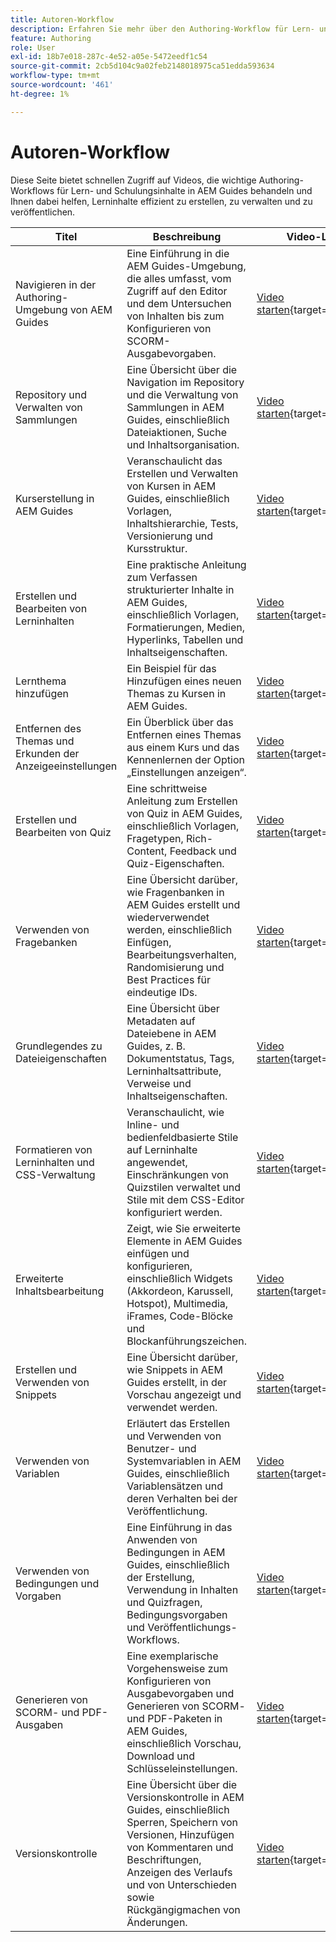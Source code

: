 ```yaml
---
title: Autoren-Workflow
description: Erfahren Sie mehr über den Authoring-Workflow für Lern- und Schulungsinhalte in Experience Manager Guides.
feature: Authoring
role: User
exl-id: 18b7e018-287c-4e52-a05e-5472eedf1c54
source-git-commit: 2cb5d104c9a02feb2148018975ca51edda593634
workflow-type: tm+mt
source-wordcount: '461'
ht-degree: 1%

---
```


# Autoren-Workflow

Diese Seite bietet schnellen Zugriff auf Videos, die wichtige Authoring-Workflows für Lern- und Schulungsinhalte in AEM Guides behandeln und Ihnen dabei helfen, Lerninhalte effizient zu erstellen, zu verwalten und zu veröffentlichen.

| Titel | Beschreibung | Video-Link |
|-------|-------------|------------|
| Navigieren in der Authoring-Umgebung von AEM Guides | Eine Einführung in die AEM Guides-Umgebung, die alles umfasst, vom Zugriff auf den Editor und dem Untersuchen von Inhalten bis zum Konfigurieren von SCORM-Ausgabevorgaben. | [Video starten](https://video.tv.adobe.com/v/3469540/aem-guides-learning-content){target="_blank"} |
| Repository und Verwalten von Sammlungen | Eine Übersicht über die Navigation im Repository und die Verwaltung von Sammlungen in AEM Guides, einschließlich Dateiaktionen, Suche und Inhaltsorganisation. | [Video starten](https://video.tv.adobe.com/v/3469539/learning-content-aem-guides){target="_blank"} |
| Kurserstellung in AEM Guides | Veranschaulicht das Erstellen und Verwalten von Kursen in AEM Guides, einschließlich Vorlagen, Inhaltshierarchie, Tests, Versionierung und Kursstruktur. | [Video starten](https://video.tv.adobe.com/v/3469537/aem-guides-learning-content){target="_blank"} |
| Erstellen und Bearbeiten von Lerninhalten | Eine praktische Anleitung zum Verfassen strukturierter Inhalte in AEM Guides, einschließlich Vorlagen, Formatierungen, Medien, Hyperlinks, Tabellen und Inhaltseigenschaften. | [Video starten](https://video.tv.adobe.com/v/3469535/learning-content-aem-guides){target="_blank"} |
| Lernthema hinzufügen | Ein Beispiel für das Hinzufügen eines neuen Themas zu Kursen in AEM Guides. | [Video starten](https://video.tv.adobe.com/v/3475211/learning-content-aem-guides){target="_blank"} |
| Entfernen des Themas und Erkunden der Anzeigeeinstellungen | Ein Überblick über das Entfernen eines Themas aus einem Kurs und das Kennenlernen der Option „Einstellungen anzeigen“. | [Video starten](https://video.tv.adobe.com/v/3475210/learning-content-aem-guides){target="_blank"} |
| Erstellen und Bearbeiten von Quiz | Eine schrittweise Anleitung zum Erstellen von Quiz in AEM Guides, einschließlich Vorlagen, Fragetypen, Rich-Content, Feedback und Quiz-Eigenschaften. | [Video starten](https://video.tv.adobe.com/v/3475209/aem-guides-learning-content){target="_blank"} |
| Verwenden von Fragebanken | Eine Übersicht darüber, wie Fragenbanken in AEM Guides erstellt und wiederverwendet werden, einschließlich Einfügen, Bearbeitungsverhalten, Randomisierung und Best Practices für eindeutige IDs. | [Video starten](https://video.tv.adobe.com/v/3475212/learning-content-aem-guides){target="_blank"} |
| Grundlegendes zu Dateieigenschaften | Eine Übersicht über Metadaten auf Dateiebene in AEM Guides, z. B. Dokumentstatus, Tags, Lerninhaltsattribute, Verweise und Inhaltseigenschaften. | [Video starten](https://video.tv.adobe.com/v/3469538/learning-content-aem-guides){target="_blank"} |
| Formatieren von Lerninhalten und CSS-Verwaltung | Veranschaulicht, wie Inline- und bedienfeldbasierte Stile auf Lerninhalte angewendet, Einschränkungen von Quizstilen verwaltet und Stile mit dem CSS-Editor konfiguriert werden. | [Video starten](https://video.tv.adobe.com/v/3469533/aem-guides-learning-content){target="_blank"} |
| Erweiterte Inhaltsbearbeitung | Zeigt, wie Sie erweiterte Elemente in AEM Guides einfügen und konfigurieren, einschließlich Widgets (Akkordeon, Karussell, Hotspot), Multimedia, iFrames, Code-Blöcke und Blockanführungszeichen. | [Video starten](https://video.tv.adobe.com/v/3469531/learning-content-aem-guides){target="_blank"} |
| Erstellen und Verwenden von Snippets | Eine Übersicht darüber, wie Snippets in AEM Guides erstellt, in der Vorschau angezeigt und verwendet werden. | [Video starten](https://video.tv.adobe.com/v/3469534/learning-content-aem-guides){target="_blank"} |
| Verwenden von Variablen | Erläutert das Erstellen und Verwenden von Benutzer- und Systemvariablen in AEM Guides, einschließlich Variablensätzen und deren Verhalten bei der Veröffentlichung. | [Video starten](https://video.tv.adobe.com/v/3469532/aem-guides-learning-content){target="_blank"} |
| Verwenden von Bedingungen und Vorgaben | Eine Einführung in das Anwenden von Bedingungen in AEM Guides, einschließlich der Erstellung, Verwendung in Inhalten und Quizfragen, Bedingungsvorgaben und Veröffentlichungs-Workflows. | [Video starten](https://video.tv.adobe.com/v/3469530/learning-content-aem-guides){target="_blank"} |
| Generieren von SCORM- und PDF-Ausgaben | Eine exemplarische Vorgehensweise zum Konfigurieren von Ausgabevorgaben und Generieren von SCORM- und PDF-Paketen in AEM Guides, einschließlich Vorschau, Download und Schlüsseleinstellungen. | [Video starten](https://video.tv.adobe.com/v/3469529/aem-guides-learning-content){target="_blank"} |
| Versionskontrolle | Eine Übersicht über die Versionskontrolle in AEM Guides, einschließlich Sperren, Speichern von Versionen, Hinzufügen von Kommentaren und Beschriftungen, Anzeigen des Verlaufs und von Unterschieden sowie Rückgängigmachen von Änderungen. | [Video starten](https://video.tv.adobe.com/v/3469536/aem-guides-learning-content){target="_blank"} |
